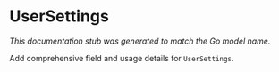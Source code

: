# UserSettings

_This documentation stub was generated to match the Go model name._

Add comprehensive field and usage details for `UserSettings`.
